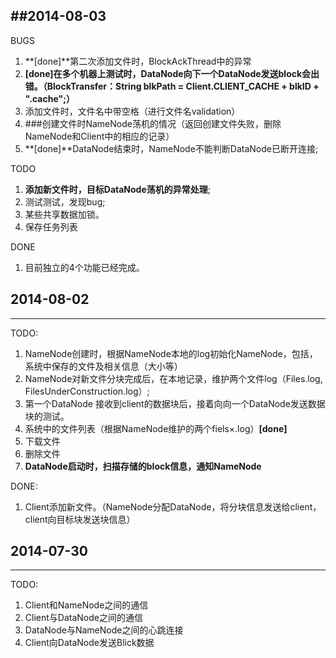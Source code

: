 ##2014-08-03
----
BUGS

1. **[done]**第二次添加文件时，BlockAckThread中的异常 
2. **[done]**在多个机器上测试时，DataNode向下一个DataNode发送block会出错。**（BlockTransfer：String blkPath = Client.CLIENT_CACHE + blkID + ".cache";）**
3. 添加文件时，文件名中带空格（进行文件名validation）
4. ###创建文件时NameNode荡机的情况（返回创建文件失败，删除NameNode和Client中的相应的记录）
5.  **[done]**DataNode结束时，NameNode不能判断DataNode已断开连接;

TODO

1. **添加新文件时，目标DataNode荡机的异常处理**;
2. 测试测试，发现bug;
3. 某些共享数据加锁。
4. 保存任务列表

DONE

1. 目前独立的4个功能已经完成。

## 2014-08-02
---
TODO:

1. NameNode创建时，根据NameNode本地的log初始化NameNode，包括，系统中保存的文件及相关信息（大小等）
2. NameNode对新文件分块完成后，在本地记录，维护两个文件log（Files.log, FilesUnderConstruction.log）;
3. 第一个DataNode 接收到client的数据块后，接着向向一个DataNode发送数据块的测试。
4. 系统中的文件列表（根据NameNode维护的两个fiels×.log）**[done]**
5. 下载文件
5. 删除文件
6. **DataNode启动时，扫描存储的block信息，通知NameNode**


DONE:

1. Client添加新文件。（NameNode分配DataNode，将分块信息发送给client，client向目标块发送块信息）
## 2014-07-30
---
TODO:

1. Client和NameNode之间的通信
2. Client与DataNode之间的通信
3. DataNode与NameNode之间的心跳连接
4. Client向DataNode发送Blick数据
